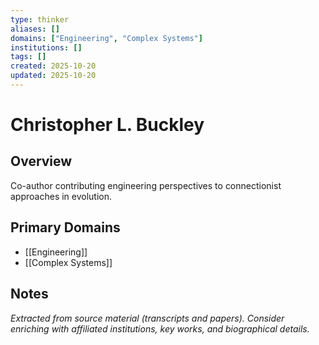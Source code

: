 ```yaml
---
type: thinker
aliases: []
domains: ["Engineering", "Complex Systems"]
institutions: []
tags: []
created: 2025-10-20
updated: 2025-10-20
---
```


# Christopher L. Buckley

## Overview

Co-author contributing engineering perspectives to connectionist approaches in evolution.

## Primary Domains

- [[Engineering]]
- [[Complex Systems]]

## Notes

*Extracted from source material (transcripts and papers). Consider enriching with affiliated institutions, key works, and biographical details.*
